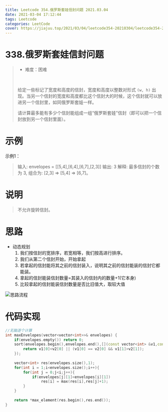 ```yaml
---
title: Leetcode 354.俄罗斯套娃信封问题 2021.03.04
date: 2021-03-04 17:12:44
tags: Leetcode
categories: LeetCode
cover: https://jiajuu.top/2021/03/04/leetcode354-20210304/leetcode354-20210304.jpg
---
```


# 338.俄罗斯套娃信封问题

> - 难度：困难
>
> <br>
>
> 给定一些标记了宽度和高度的信封，宽度和高度以整数对形式 `(w, h)` 出现。当另一个信封的宽度和高度都比这个信封大的时候，这个信封就可以放进另一个信封里，如同俄罗斯套娃一样。
>
> 请计算最多能有多少个信封能组成一组“俄罗斯套娃”信封（即可以把一个信封放到另一个信封里面）。
>



# 示例

示例1：

>   输入: envelopes = [[5,4],[6,4],[6,7],[2,3]]
>   输出: 3 
>   解释: 最多信封的个数为 3, 组合为: [2,3] => [5,4] => [6,7]。



# 说明

> 不允许旋转信封。



# 思路

- 动态规划
  1. 我们按信封的宽排序，若宽相等，我们按高进行排序。
  2. 我们从第二个信封开始，开始拿起
  3. 若拿起的信封能将其之前的信封装入，说明其之前的信封能装的信封它都能装。
  4. 拿起的信封能装信封数量=其装入的信封内的数量+1(它本身)
  5. 比较拿起的信封能装信封数量是否比旧值大，取较大值

![思路流程](https://jiajuu.top/2021/03/04/leetcode354-20210304/思路流程.png)



# 代码实现

```C++
//无脑逐个计算
int maxEnvelopes(vector<vector<int>>& envelopes) {
    if(envelopes.empty()) return 0;
    sort(envelopes.begin(),envelopes.end(),[](const vector<int> &v1,const vector<int> &v2){
        return v1[0]<v2[0] || (v1[0] == v2[0] && v1[1]>v2[1]);
    });
    
    vector<int> res(envelopes.size(),1);
    for(int i = 1;i<envelopes.size();i++){
        for(int j = 0;j<i;j++){
            if(envelopes[j][1]<envelopes[i][1])
                res[i] = max(res[i],res[j]+1);
        }
    }
    
    return *max_element(res.begin(),res.end());
}
```



